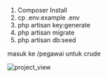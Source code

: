 

1. Composer Install
2. cp .env.example .env
3. php artisan key:generate
4. php artisan migrate 
5. php artisan db:seed


masuk ke /pegawai untuk crude 


![project_view](https://user-images.githubusercontent.com/71587225/137643769-3a99009a-13b9-4239-953f-dbccdcdba341.png)
